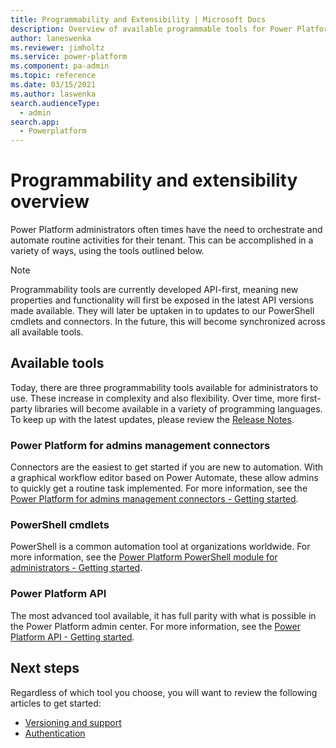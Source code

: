 ```yaml
---
title: Programmability and Extensibility | Microsoft Docs
description: Overview of available programmable tools for Power Platform administrators.
author: laneswenka
ms.reviewer: jimholtz
ms.service: power-platform
ms.component: pa-admin
ms.topic: reference
ms.date: 03/15/2021
ms.author: laswenka
search.audienceType: 
  - admin
search.app:
  - Powerplatform
---
```


# Programmability and extensibility overview
Power Platform administrators often times have the need to orchestrate and automate routine activities for their tenant.  This can be accomplished in a variety of ways, using the tools outlined below.  

> [!NOTE]
> Programmability tools are currently developed API-first, meaning new properties and functionality will first be exposed in the latest API versions made available.  They will later be uptaken in to updates to our PowerShell cmdlets and connectors.  In the future, this will become synchronized across all available tools.  

## Available tools
Today, there are three programmability tools available for administrators to use.  These increase in complexity and also flexibility.  Over time, more first-party libraries will become available in a variety of programming languages.  To keep up with the latest updates, please review the [Release Notes](https://docs.microsoft.com/dynamics365/release-plans/#microsoft-power-platform).

### Power Platform for admins management connectors
Connectors are the easiest to get started if you are new to automation.  With a graphical workflow editor based on Power Automate, these allow admins to quickly get a routine task implemented.  For more information, see the [Power Platform for admins management connectors - Getting started](connectors-getting-started.md).

### PowerShell cmdlets
PowerShell is a common automation tool at organizations worldwide.  For more information, see the [Power Platform PowerShell module for administrators - Getting started](powershell-getting-started.md).

### Power Platform API
The most advanced tool available, it has full parity with what is possible in the Power Platform admin center.  For more information, see the [Power Platform API - Getting started](powerplatform-api-getting-started.md).

## Next steps
Regardless of which tool you choose, you will want to review the following articles to get started:

- [Versioning and support](programmability-versioning-support.md)
- [Authentication](programmability-authentication.md)

